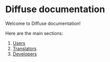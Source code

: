 # Diffuse documentation

Welcome to Diffuse documentation!

Here are the main sections:

1. [Users](users.md)
2. [Translators](translators.md)
3. [Developers](developers.md)

